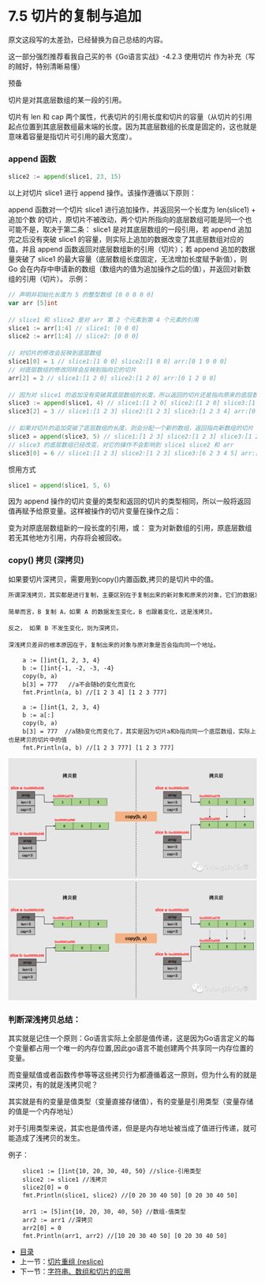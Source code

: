 # 7.5 切片的复制与追加

原文这段写的太差劲，已经替换为自己总结的内容。

这一部分强烈推荐看我自己买的书《Go语言实战》-4.2.3 使用切片 作为补充（写的贼好，特别清晰易懂）

预备

切片是对其底层数组的某一段的引用。

切片有 len 和 cap 两个属性，代表切片的引用长度和切片的容量（从切片的引用起点位置到其底层数组最末端的长度。因为其底层数组的长度是固定的，这也就是意味着容量是指切片可引用的最大宽度）。

### append 函数
```go
slice2 := append(slice1, 23, 15)
```
以上对切片 slice1 进行 append 操作。该操作遵循以下原则：

append 函数对一个切片 slice1 进行追加操作，并返回另一个长度为 len(slice1) + 追加个数 的切片，原切片不被改动，两个切片所指向的底层数组可能是同一个也可能不是，取决于第二条：
slice1 是对其底层数组的一段引用，若 append 追加完之后没有突破 slice1 的容量，则实际上追加的数据改变了其底层数组对应的值，并且 append 函数返回对底层数组新的引用（切片）；若 append 追加的数据量突破了 slice1 的最大容量（底层数组长度固定，无法增加长度赋予新值），则 Go 会在内存中申请新的数组（数组内的值为追加操作之后的值），并返回对新数组的引用（切片）。
示例：
```go
// 声明并初始化长度为 5 的整型数组 [0 0 0 0 0]
var arr [5]int

// slice1 和 slice2 是对 arr 第 2 个元素到第 4 个元素的引用
slice1 := arr[1:4] // slice1: [0 0 0]
slice2 := arr[1:4] // slice2: [0 0 0]

// 对切片的修改会反映到底层数组
slice1[0] = 1 // slice1:[1 0 0] slice2:[1 0 0] arr:[0 1 0 0 0]
// 对底层数组的修改同样会反映到指向它的切片
arr[2] = 2 // slice1:[1 2 0] slice2:[1 2 0] arr:[0 1 2 0 0]

// 因为对 slice1 的追加没有突破其底层数组的长度，所以返回的切片还是指向原来的底层数组
slice3 := append(slice1, 4) // slice1:[1 2 0] slice2:[1 2 0] slice3:[1 2 0 4] arr:[0 1 2 0 4]
slice3[2] = 3 // slice1:[1 2 3] slice2:[1 2 3] slice3:[1 2 3 4] arr:[0 1 2 3 4]

// 如果对切片的追加突破了底层数组的长度，则会分配一个新的数组，返回指向新数组的切片
slice3 = append(slice3, 5) // slice1:[1 2 3] slice2:[1 2 3] slice3:[1 2 3 4 5] arr:[0 1 2 3 4]
// slice3 的底层数组已经改变，对它的操作不会影响到 slice1 slice2 和 arr
slice3[0] = 6 // slice1:[1 2 3] slice2:[1 2 3] slice3:[6 2 3 4 5] arr:[0 1 2 3 4]
```
惯用方式
```go
slice1 = append(slice1, 5, 6)
```
因为 append 操作的切片变量的类型和返回的切片的类型相同，所以一般将返回值再赋予给原变量。这样被操作的切片变量在操作之后：

变为对原底层数组新的一段长度的引用，或：
变为对新数组的引用，原底层数组若无其他地方引用，内存将会被回收。

### copy() 拷贝 (深拷贝)

如果要切片深拷贝，需要用到copy()内置函数,拷贝的是切片中的值。
```go
所谓深浅拷贝，其实都是进行复制，主要区别在于复制出来的新对象和原来的对象，它们的数据发生改变时，是否会相互影响。

简单而言，B 复制 A，如果 A 的数据发生变化，B 也跟着变化，这是浅拷贝。

反之， 如果 B 不发生变化，则为深拷贝。

深浅拷贝差异的根本原因在于，复制出来的对象与原对象是否会指向同一个地址。
```
```
	a := []int{1, 2, 3, 4}
	b := []int{-1, -2, -3, -4}
	copy(b, a)
	b[3] = 777   //a不会随b的变化而变化
	fmt.Println(a, b) //[1 2 3 4] [1 2 3 777]
```
```
	a := []int{1, 2, 3, 4}
	b := a[:]
	copy(b, a)
	b[3] = 777  //a随b变化而变化了，其实是因为切片a和b指向同一个底层数组，实际上也是拷贝的切片中的值
	fmt.Println(a, b) //[1 2 3 777] [1 2 3 777]
```
![](images/3c1105db89a95ef572210f41ddb10955.png?raw=true)
![Image]( https://github.com/JacobZgit/the-way-to-go_ZH_CN/blob/zngqihn-dev/eBook/images/3c1105db89a95ef572210f41ddb10955.png)
### 判断深浅拷贝总结：

其实就是记住一个原则：Go语言实际上全部是值传递，这是因为Go语言定义的每个变量都占用一个唯一的内存位置,因此go语言不能创建两个共享同一内存位置的变量。

而变量赋值或者函数传参等等这些拷贝行为都遵循着这一原则，但为什么有的就是深拷贝，有的就是浅拷贝呢？

其实就是有的变量是值类型（变量直接存储值），有的变量是引用类型（变量存储的值是一个内存地址）

对于引用类型来说，其实也是值传递，但是是内存地址被当成了值进行传递，就可能造成了浅拷贝的发生。

例子：
```
	slice1 := []int{10, 20, 30, 40, 50} //slice-引用类型
	slice2 := slice1 //浅拷贝
	slice2[0] = 0
	fmt.Println(slice1, slice2) //[0 20 30 40 50] [0 20 30 40 50]

	arr1 := [5]int{10, 20, 30, 40, 50} //数组-值类型
	arr2 := arr1 //深拷贝
	arr2[0] = 0
	fmt.Println(arr1, arr2) //[10 20 30 40 50] [0 20 30 40 50]
```
- [目录](directory.md)
- 上一节：[切片重组 (reslice)](07.4.md)
- 下一节：[字符串、数组和切片的应用](07.6.md)
